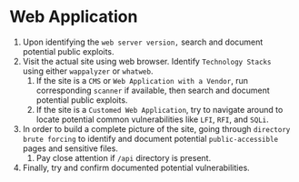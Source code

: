 # Web Application
1. Upon identifying the `web server version,` search and document potential public exploits.
2. Visit the actual site using web browser. Identify `Technology Stacks ` using either `wappalyzer` or `whatweb`.
	1. If the site is a `CMS` or `Web Application with a Vendor`, run corresponding `scanner` if available, then search and document potential public exploits.
	2. If the site is a `Customed Web Application`, try to navigate around to locate potential common vulnerabilities like `LFI`, `RFI`, and `SQLi`.
3. In order to build a complete picture of the site, going through `directory brute forcing` to identify and document potential `public-accessible` pages and sensitive files.
	1. Pay close attention if `/api` directory is present.
4. Finally, try and confirm documented potential vulnerabilities.